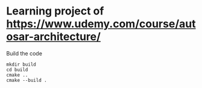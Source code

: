 # Learning project of https://www.udemy.com/course/autosar-architecture/

Build the code
```shell
mkdir build
cd build
cmake ..
cmake --build .
```